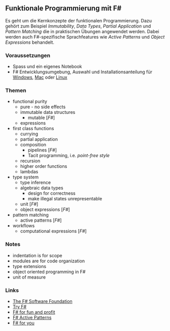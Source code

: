 ## Funktionale Programmierung mit F#
Es geht um die Kernkonzepte der funktionalen Programmierung. Dazu gehört zum Beispiel *Immutability*, *Data Types*, *Partial Application* und *Pattern Matching* die in praktischen Übungen angewendet werden. Dabei werden auch F#-spezifische Sprachfeatures wie *Active Patterns* und *Object Expressions* behandelt.

### Voraussetzungen
* Spass und ein eigenes Notebook
* F# Entwicklungsumgebung, Auswahl und Installationsanteilung für [Windows](http://fsharp.org/use/windows/), [Mac](http://fsharp.org/use/mac/) oder [Linux](http://fsharp.org/use/linux/)

### Themen
* functional purity
    * pure - no side effects
    * immutable data structures
        * mutable [*F#*]
    * expressions
* first class functions
    * currying
    * partial application
    * composition
        * pipelines [*F#*]
        * Tacit programming, i.e. *point-free style*
    * recursion
    * higher order functions
    * lambdas
* type system
    * type inference
    * algebraic data types
        * design for correctness
        * make illegal states unrepresentable
    * unit [*F#*]
    * object expressions [*F#*]
* pattern matching
    * active patterns [*F#*]
* workflows
    * computational expressions [*F#*]

### Notes
* indentation is for scope
* modules are for code organization
* type extensions
* object oriented programming in F#
* unit of measure

### Links
* [The F# Software Foundation](http://fsharp.org/)
* [Try F#](http://www.tryfsharp.org/)
* [F# for fun and profit](http://fsharpforfunandprofit.com/)
* [F# Active Patterns](www.devjoy.com/series/active-patterns/)
* [F# for you](http://fsharp4u.com/)
